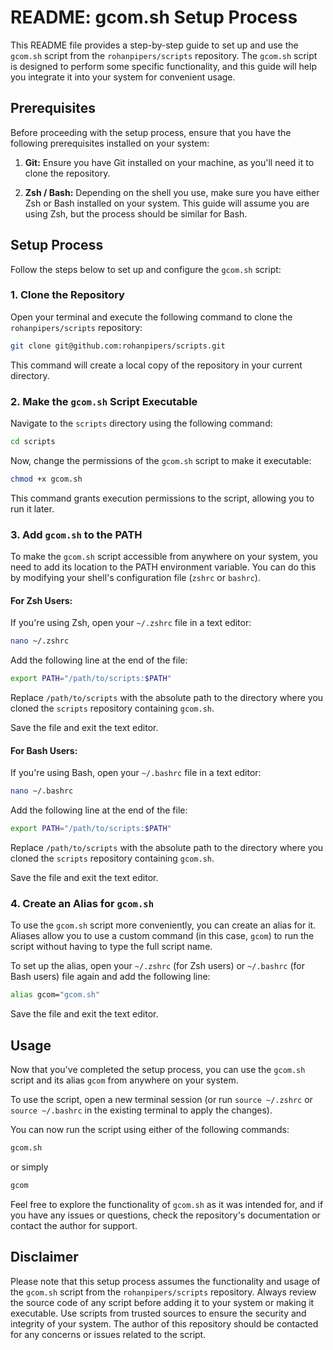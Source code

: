 # README: gcom.sh Setup Process

This README file provides a step-by-step guide to set up and use the `gcom.sh` script from the `rohanpipers/scripts` repository. The `gcom.sh` script is designed to perform some specific functionality, and this guide will help you integrate it into your system for convenient usage.

## Prerequisites

Before proceeding with the setup process, ensure that you have the following prerequisites installed on your system:

1. **Git:** Ensure you have Git installed on your machine, as you'll need it to clone the repository.

2. **Zsh / Bash:** Depending on the shell you use, make sure you have either Zsh or Bash installed on your system. This guide will assume you are using Zsh, but the process should be similar for Bash.

## Setup Process

Follow the steps below to set up and configure the `gcom.sh` script:

### 1. Clone the Repository

Open your terminal and execute the following command to clone the `rohanpipers/scripts` repository:

```bash
git clone git@github.com:rohanpipers/scripts.git
```

This command will create a local copy of the repository in your current directory.

### 2. Make the `gcom.sh` Script Executable

Navigate to the `scripts` directory using the following command:

```bash
cd scripts
```

Now, change the permissions of the `gcom.sh` script to make it executable:

```bash
chmod +x gcom.sh
```

This command grants execution permissions to the script, allowing you to run it later.

### 3. Add `gcom.sh` to the PATH

To make the `gcom.sh` script accessible from anywhere on your system, you need to add its location to the PATH environment variable. You can do this by modifying your shell's configuration file (`zshrc` or `bashrc`).

#### For Zsh Users:

If you're using Zsh, open your `~/.zshrc` file in a text editor:

```bash
nano ~/.zshrc
```

Add the following line at the end of the file:

```bash
export PATH="/path/to/scripts:$PATH"
```

Replace `/path/to/scripts` with the absolute path to the directory where you cloned the `scripts` repository containing `gcom.sh`.

Save the file and exit the text editor.

#### For Bash Users:

If you're using Bash, open your `~/.bashrc` file in a text editor:

```bash
nano ~/.bashrc
```

Add the following line at the end of the file:

```bash
export PATH="/path/to/scripts:$PATH"
```

Replace `/path/to/scripts` with the absolute path to the directory where you cloned the `scripts` repository containing `gcom.sh`.

Save the file and exit the text editor.

### 4. Create an Alias for `gcom.sh`

To use the `gcom.sh` script more conveniently, you can create an alias for it. Aliases allow you to use a custom command (in this case, `gcom`) to run the script without having to type the full script name.

To set up the alias, open your `~/.zshrc` (for Zsh users) or `~/.bashrc` (for Bash users) file again and add the following line:

```bash
alias gcom="gcom.sh"
```

Save the file and exit the text editor.

## Usage

Now that you've completed the setup process, you can use the `gcom.sh` script and its alias `gcom` from anywhere on your system.

To use the script, open a new terminal session (or run `source ~/.zshrc` or `source ~/.bashrc` in the existing terminal to apply the changes).

You can now run the script using either of the following commands:

```bash
gcom.sh
```

or simply

```bash
gcom
```

Feel free to explore the functionality of `gcom.sh` as it was intended for, and if you have any issues or questions, check the repository's documentation or contact the author for support.

## Disclaimer

Please note that this setup process assumes the functionality and usage of the `gcom.sh` script from the `rohanpipers/scripts` repository. Always review the source code of any script before adding it to your system or making it executable. Use scripts from trusted sources to ensure the security and integrity of your system. The author of this repository should be contacted for any concerns or issues related to the script.
